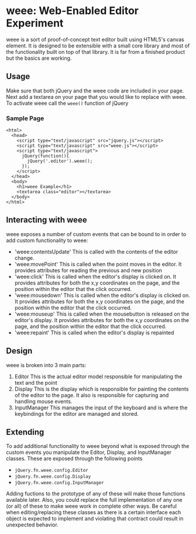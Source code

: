 # weee: Web-Enabled Editor Experiment

weee is a sort of proof-of-concept text editor built using HTML5's
canvas element. It is designed to be extensible with a small core
library and most of the functionality built on top of that library. It
is far from a finished product but the basics are working.

## Usage

Make sure that both jQuery and the weee code are included in your
page. Next add a textarea on your page that you would like to replace
with weee. To activate weee call the `weee()` function of jQuery

### Sample Page

    <html>
      <head>
        <script type="text/javascript" src="jquery.js"></script>
        <script type="text/javascript" src="weee.js"></script>
        <script type="text/javascript">
          jQuery(function(){
            jQuery('.editor').weee();
          });
        </script>
      </head>
      <body>
        <h1>weee Example</h1>
        <textarea class="editor"></textarea>
      </body>
    </html>

## Interacting with weee

weee exposes a number of custom events that can be bound to in order to
add custom functionality to weee:

* 'weee:contentsUpdate'
  This is called with the contents of the editor change.
* 'weee:movePoint'
  This is called when the point moves in the editor. It provides
  attributes for reading the previous and new position
* 'weee:click'
  This is called when the editor's display is clicked on. It provides
  attributes for both the x,y coordinates on the page, and the
  position within the editor that the click occurred.
* 'weee:mousedown'
  This is called when the editor's display is clicked on. It provides
  attributes for both the x,y coordinates on the page, and the
  position within the editor that the click occurred.
* 'weee:mouseup'
  This is called when the mousebutton is released on the editor's
  display. It provides attributes for both the x,y coordinates on the
  page, and the position within the editor that the click occurred.
* 'weee:repaint'
  This is called when the editor's display is repainted


## Design

weee is broken into 3 main parts:

1. Editor
   This is the actual editor model responsible for manipulating the
   text and the point
2. Display
   This is the display which is responsible for painting the contents
   of the editor to the page. It also is responsible for capturing and
   handling mouse events.
3. InputManager
   This manages the input of the keyboard and is where the keybindings
   for the editor are managed and stored.

## Extending

To add additional functionality to weee beyond what is exposed through
the custom events you manipulate the Editor, Display, and InputManager
classes. These are exposed through the following points

* `jQuery.fn.weee.config.Editor`
* `jQuery.fn.weee.config.Display`
* `jQuery.fn.weee.config.InputManager`

Adding fuctions to the prototype of any of these will make those
functions available later. Also, you could replace the full
implementation of any one (or all) of these to make weee work in
complete other ways. Be careful when editing/replacing these classes
as there is a certain interface each object is expected to implement
and violating that contract could result in unexpected behavior.
